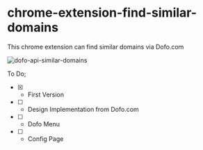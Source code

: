 # chrome-extension-find-similar-domains
This chrome extension can find similar domains via Dofo.com


![dofo-api-similar-domains](https://user-images.githubusercontent.com/2241517/55411111-b6e88a00-556d-11e9-950a-950a274bda97.png)

To Do;
- [x] - First Version
- [ ] - Design Implementation from Dofo.com
- [ ] - Dofo Menu 
- [ ] - Config Page